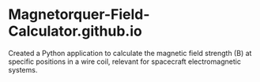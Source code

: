 # Magnetorquer-Field-Calculator.github.io
Created a Python application to calculate the magnetic field strength (B) at specific positions in a wire coil, relevant for spacecraft electromagnetic systems.
